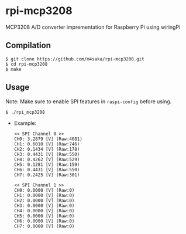 # rpi-mcp3208
MCP3208 A/D converter imprementation for Raspberry Pi using wiringPi

## Compilation
```
$ git clone https://github.com/m4saka/rpi-mcp3208.git
$ cd rpi-mcp3208
$ make
```

## Usage
Note: Make sure to enable SPI features in `raspi-config` before using.
```
$ ./rpi_mcp3208
```

- Example:
  ```
  << SPI Channel 0 >>
  CH0: 3.2879 [V] (Raw:4081)
  CH1: 0.6010 [V] (Raw:746)
  CH2: 0.1434 [V] (Raw:178)
  CH3: 0.4431 [V] (Raw:550)
  CH4: 0.4262 [V] (Raw:529)
  CH5: 0.1281 [V] (Raw:159)
  CH6: 0.4431 [V] (Raw:550)
  CH7: 0.2425 [V] (Raw:301)

  << SPI Channel 1 >>
  CH0: 0.0000 [V] (Raw:0)
  CH1: 0.0000 [V] (Raw:0)
  CH2: 0.0000 [V] (Raw:0)
  CH3: 0.0000 [V] (Raw:0)
  CH4: 0.0000 [V] (Raw:0)
  CH5: 0.0000 [V] (Raw:0)
  CH6: 0.0000 [V] (Raw:0)
  CH7: 0.0000 [V] (Raw:0)
  ```

